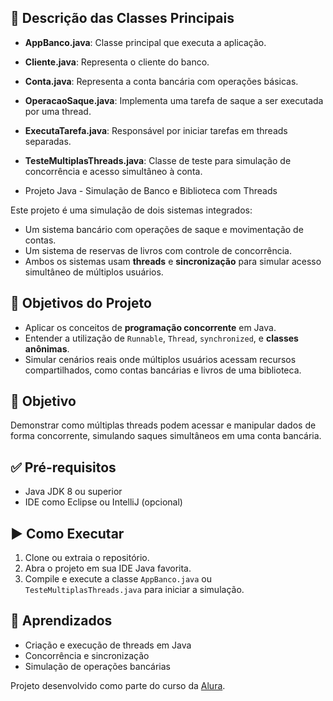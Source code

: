 ## 📌 Descrição das Classes Principais

- **AppBanco.java**: Classe principal que executa a aplicação.
- **Cliente.java**: Representa o cliente do banco.
- **Conta.java**: Representa a conta bancária com operações básicas.
- **OperacaoSaque.java**: Implementa uma tarefa de saque a ser executada por uma thread.
- **ExecutaTarefa.java**: Responsável por iniciar tarefas em threads separadas.
- **TesteMultiplasThreads.java**: Classe de teste para simulação de concorrência e acesso simultâneo à conta.

-  Projeto Java - Simulação de Banco e Biblioteca com Threads

Este projeto é uma simulação de dois sistemas integrados:

- Um sistema bancário com operações de saque e movimentação de contas.
- Um sistema de reservas de livros com controle de concorrência.
- Ambos os sistemas usam **threads** e **sincronização** para simular acesso simultâneo de múltiplos usuários.

## 🧠 Objetivos do Projeto

- Aplicar os conceitos de **programação concorrente** em Java.
- Entender a utilização de `Runnable`, `Thread`, `synchronized`, e **classes anônimas**.
- Simular cenários reais onde múltiplos usuários acessam recursos compartilhados, como contas bancárias e livros de uma biblioteca.


## 🧪 Objetivo

Demonstrar como múltiplas threads podem acessar e manipular dados de forma concorrente, simulando saques simultâneos em uma conta bancária.

## ✅ Pré-requisitos

- Java JDK 8 ou superior
- IDE como Eclipse ou IntelliJ (opcional)

## ▶️ Como Executar

1. Clone ou extraia o repositório.
2. Abra o projeto em sua IDE Java favorita.
3. Compile e execute a classe `AppBanco.java` ou `TesteMultiplasThreads.java` para iniciar a simulação.

## 📘 Aprendizados

- Criação e execução de threads em Java
- Concorrência e sincronização
- Simulação de operações bancárias

Projeto desenvolvido como parte do curso da [Alura](https://www.alura.com.br/).
